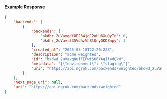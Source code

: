 <!-- Code generated for API Clients. DO NOT EDIT. -->

#### Example Response

```json
{
	"backends": [
		{
			"backends": {
				"bkdhr_2uVavqdfOEJ34jdC2oHu6XuOyTe": 0,
				"bkdhr_2uVavr335VdhzVh8tQnyGKDZmpy": 1
			},
			"created_at": "2025-03-18T22:20:28Z",
			"description": "acme weighted",
			"id": "bkdwd_2uVavqNufFEPwtS06YAqIi4dQkW",
			"metadata": "{\"environment\": \"staging\"}",
			"uri": "https://api.ngrok.com/backends/weighted/bkdwd_2uVavqNufFEPwtS06YAqIi4dQkW"
		}
	],
	"next_page_uri": null,
	"uri": "https://api.ngrok.com/backends/weighted"
}
```
